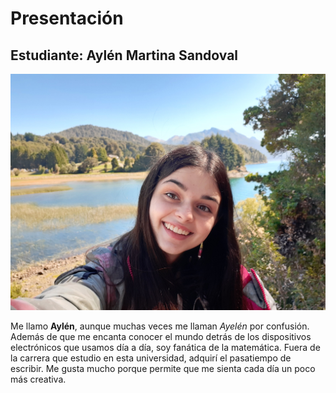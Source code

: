 # Presentación

## Estudiante: Aylén Martina Sandoval

![mi foto](mifoto.jpg)

Me llamo **Aylén**, aunque muchas veces me llaman  *Ayelén* por confusión. Además de que me encanta conocer el mundo detrás de los dispositivos electrónicos que usamos día a día, soy fanática de la matemática. 
Fuera de la carrera que estudio en esta universidad, adquirí el pasatiempo de escribir. Me gusta mucho porque permite que me sienta cada día un poco más creativa. 
